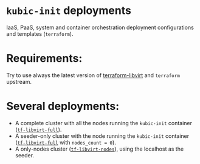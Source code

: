 # `kubic-init` deployments

IaaS, PaaS, system and container orchestration deployment configurations and
templates (`terraform`).

# Requirements:

Try to use always  the latest version of [terraform-libvirt](https://github.com/dmacvicar/terraform-provider-libvirt/releases) and `terraform` upstream.

# Several deployments:

* A complete cluster with all the nodes running the `kubic-init` container ([`tf-libvirt-full`](tf-libvirt-full)).
* A seeder-only cluster with the node running the `kubic-init` container ([`tf-libvirt-full`](tf-libvirt-full) with `nodes_count = 0`).
* A only-nodes cluster ([`tf-libvirt-nodes`](tf-libvirt-nodes)), using the localhost as the seeder.

